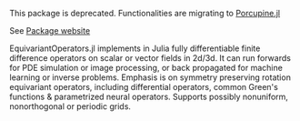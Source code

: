 This package is deprecated. Functionalities are migrating to [Porcupine.jl](https://paulxshen.github.io/Porcupine.jl/)

See [Package website](https://aced-differentiate.github.io/EquivariantOperators.jl/)

EquivariantOperators.jl implements in Julia fully differentiable finite difference operators on scalar or vector fields in 2d/3d. It can run forwards for PDE simulation or image processing, or back propagated for machine learning or inverse problems. Emphasis is on symmetry preserving rotation equivariant operators, including differential operators, common Green's functions & parametrized neural operators. Supports possibly nonuniform, nonorthogonal or periodic grids.
